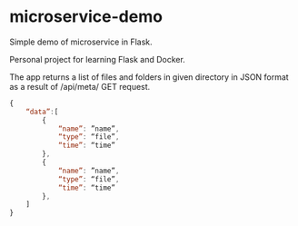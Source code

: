 # microservice-demo
Simple demo of microservice in Flask.

Personal project for learning Flask and Docker.

The app returns a list of files and folders in given directory in JSON format as a result of /api/meta/ GET request.
```javascript  
{
    “data”:[
        {
            “name”: ”name”,
            “type”: “file”,
            “time”: “time”
        },
        {
            “name”: ”name”,
            “type”: “file”,
            “time”: “time”
        },
    ]
} 
```  
